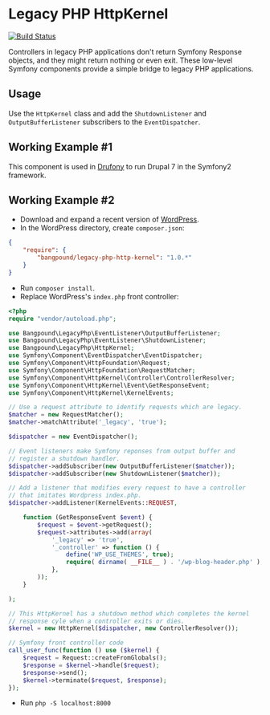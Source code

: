 Legacy PHP HttpKernel
=====================

[![Build Status](https://travis-ci.org/bangpound/LegacyPhpHttpKernel.svg?branch=master)](https://travis-ci.org/bangpound/LegacyPhpHttpKernel)

Controllers in legacy PHP applications don't return Symfony Response objects, and they might return nothing or even exit. These low-level Symfony components provide a simple bridge to legacy PHP applications.

Usage
-----

Use the `HttpKernel` class and add the `ShutdownListener` and `OutputBufferListener`
subscribers to the `EventDispatcher`.


Working Example #1
------------------

This component is used in [Drufony](http://drufony.github.io/) to run Drupal 7 in the
Symfony2 framework.


Working Example #2
------------------

* Download and expand a recent version of [WordPress](http://wordpress.org).
* In the WordPress directory, create `composer.json`:
````json
{
	"require": {
		"bangpound/legacy-php-http-kernel": "1.0.*"
	}
}
````
* Run `composer install`.
* Replace WordPress's `index.php` front controller:
````php
<?php
require "vendor/autoload.php";

use Bangpound\LegacyPhp\EventListener\OutputBufferListener;
use Bangpound\LegacyPhp\EventListener\ShutdownListener;
use Bangpound\LegacyPhp\HttpKernel;
use Symfony\Component\EventDispatcher\EventDispatcher;
use Symfony\Component\HttpFoundation\Request;
use Symfony\Component\HttpFoundation\RequestMatcher;
use Symfony\Component\HttpKernel\Controller\ControllerResolver;
use Symfony\Component\HttpKernel\Event\GetResponseEvent;
use Symfony\Component\HttpKernel\KernelEvents;

// Use a request attribute to identify requests which are legacy.
$matcher = new RequestMatcher();
$matcher->matchAttribute('_legacy', 'true');

$dispatcher = new EventDispatcher();

// Event listeners make Symfony reponses from output buffer and
// register a shutdown handler.
$dispatcher->addSubscriber(new OutputBufferListener($matcher));
$dispatcher->addSubscriber(new ShutdownListener($matcher));

// Add a listener that modifies every request to have a controller
// that imitates Wordpress index.php.
$dispatcher->addListener(KernelEvents::REQUEST,

    function (GetResponseEvent $event) {
        $request = $event->getRequest();
        $request->attributes->add(array(
            '_legacy' => 'true',
            '_controller' => function () {
                define('WP_USE_THEMES', true);
                require( dirname( __FILE__ ) . '/wp-blog-header.php' );
            },
        ));
    }

);

// This HttpKernel has a shutdown method which completes the kernel
// response cyle when a controller exits or dies.
$kernel = new HttpKernel($dispatcher, new ControllerResolver());

// Symfony front controller code
call_user_func(function () use ($kernel) {
    $request = Request::createFromGlobals();
    $response = $kernel->handle($request);
    $response->send();
    $kernel->terminate($request, $response);
});
````
* Run `php -S localhost:8000`
